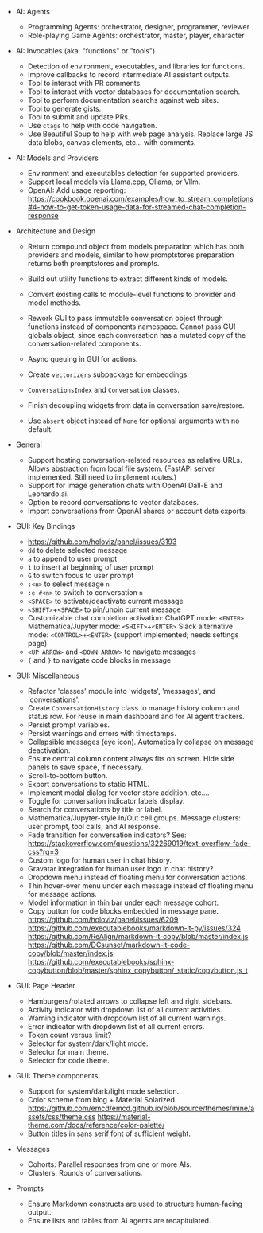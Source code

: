 * AI: Agents
    - Programming Agents: orchestrator, designer, programmer, reviewer
    - Role-playing Game Agents: orchestrator, master, player, character

* AI: Invocables (aka. "functions" or "tools")

    - Detection of environment, executables, and libraries for functions.
    - Improve callbacks to record intermediate AI assistant outputs.
    - Tool to interact with PR comments.
    - Tool to interact with vector databases for documentation search.
    - Tool to perform documentation searchs against web sites.
    - Tool to generate gists.
    - Tool to submit and update PRs.
    - Use `ctags` to help with code navigation.
    - Use Beautiful Soup to help with web page analysis.
      Replace large JS data blobs, canvas elements, etc... with comments.

* AI: Models and Providers

    - Environment and executables detection for supported providers.
    - Support local models via Llama.cpp, Ollama, or Vllm.
    - OpenAI: Add usage reporting:
      https://cookbook.openai.com/examples/how_to_stream_completions#4-how-to-get-token-usage-data-for-streamed-chat-completion-response

* Architecture and Design

    - Return compound object from models preparation which has both providers
      and models, similar to how promptstores preparation returns both
      promptstores and prompts.
    - Build out utility functions to extract different kinds of models.
    - Convert existing calls to module-level functions to provider and model
      methods.

    - Rework GUI to pass immutable conversation object through functions
      instead of components namespace. Cannot pass GUI globals object, since
      each conversation has a mutated copy of the conversation-related
      components.
    - Async queuing in GUI for actions.
    - Create `vectorizers` subpackage for embeddings.
    - `ConversationsIndex` and `Conversation` classes.
    - Finish decoupling widgets from data in conversation save/restore.
    - Use `absent` object instead of `None` for optional arguments
      with no default.

* General

    - Support hosting conversation-related resources as relative URLs.
      Allows abstraction from local file system.
      (FastAPI server implemented. Still need to implement routes.)
    - Support for image generation chats with OpenAI Dall-E and Leonardo.ai.
    - Option to record conversations to vector databases.
    - Import conversations from OpenAI shares or account data exports.

* GUI: Key Bindings

    - https://github.com/holoviz/panel/issues/3193
    - `dd` to delete selected message
    - `a` to append to user prompt
    - `i` to insert at beginning of user prompt
    - `G` to switch focus to user prompt
    - `:<n>` to select message `n`
    - `:e #<n>` to switch to conversation `n`
    - `<SPACE>` to activate/deactivate current message
    - `<SHIFT>`+`<SPACE>` to pin/unpin current message
    - Customizable chat completion activation:
      ChatGPT mode: `<ENTER>`
      Mathematica/Jupyter mode: `<SHIFT>`+`<ENTER>`
      Slack alternative mode: `<CONTROL>`+`<ENTER>`
      (support implemented; needs settings page)
    - `<UP ARROW>` and `<DOWN ARROW>` to navigate messages
    - `{` and `}` to navigate code blocks in message

* GUI: Miscellaneous

    - Refactor 'classes' module into 'widgets', 'messages', and
      'conversations'.
    - Create `ConversationHistory` class to manage history column and status
      row. For reuse in main dashboard and for AI agent trackers.
    - Persist prompt variables.
    - Persist warnings and errors with timestamps.
    - Collapsible messages (eye icon). Automatically collapse on message
      deactivation.
    - Ensure central column content always fits on screen. Hide side panels
      to save space, if necessary.
    - Scroll-to-bottom button.
    - Export conversations to static HTML.
    - Implement modal dialog for vector store addition, etc....
    - Toggle for conversation indicator labels display.
    - Search for conversations by title or label.
    - Mathematica/Jupyter-style In/Out cell groups.
      Message clusters: user prompt, tool calls, and AI response.
    - Fade transition for conversation indicators?
      See: https://stackoverflow.com/questions/32269019/text-overflow-fade-css?rq=3
    - Custom logo for human user in chat history.
    - Gravatar integration for human user logo in chat history?
    - Dropdown menu instead of floating menu for conversation actions.
    - Thin hover-over menu under each message instead of floating menu for
      message actions.
    - Model information in thin bar under each message cohort.
    - Copy button for code blocks embedded in message pane.
      https://github.com/holoviz/panel/issues/6209
      https://github.com/executablebooks/markdown-it-py/issues/324
      https://github.com/ReAlign/markdown-it-copy/blob/master/index.js
      https://github.com/DCsunset/markdown-it-code-copy/blob/master/index.js
      https://github.com/executablebooks/sphinx-copybutton/blob/master/sphinx_copybutton/_static/copybutton.js_t

* GUI: Page Header

    - Hamburgers/rotated arrows to collapse left and right sidebars.
    - Activity indicator with dropdown list of all current activities.
    - Warning indicator with dropdown list of all current warnings.
    - Error indicator with dropdown list of all current errors.
    - Token count versus limit?
    - Selector for system/dark/light mode.
    - Selector for main theme.
    - Selector for code theme.

* GUI: Theme components.

    - Support for system/dark/light mode selection.
    - Color scheme from blog + Material Solarized.
      https://github.com/emcd/emcd.github.io/blob/source/themes/mine/assets/css/theme.css
      https://material-theme.com/docs/reference/color-palette/
    - Button titles in sans serif font of sufficient weight.

* Messages

    - Cohorts: Parallel responses from one or more AIs.
    - Clusters: Rounds of conversations.

* Prompts

    - Ensure Markdown constructs are used to structure human-facing output.
    - Ensure lists and tables from AI agents are recapitulated.
